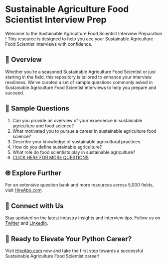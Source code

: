 # Sustainable Agriculture Food Scientist Interview Prep

Welcome to the Sustainable Agriculture Food Scientist Interview Preparation ! This resource is designed to help you ace your Sustainable Agriculture Food Scientist interviews with confidence.

## 🚀 Overview

Whether you're a seasoned Sustainable Agriculture Food Scientist or just starting in the field, this repository is tailored to enhance your interview readiness. We've curated a set of sample questions commonly asked in Sustainable Agriculture Food Scientist interviews to help you prepare and succeed.

## 📝 Sample Questions

1. Can you provide an overview of your experience in sustainable agriculture and food science?
2. What motivated you to pursue a career in sustainable agriculture food science?
3. Describe your knowledge of sustainable agricultural practices.
4. How do you define sustainable agriculture?
5. What role do food scientists play in sustainable agriculture?
6. [CLICK HERE FOR MORE QUESTIONS](https://hireabo.com/job/10_4_35/Sustainable%20Agriculture%20Food%20Scientist)

## 🌐 Explore Further

For an extensive question bank and more resources across 5,000 fields, visit [HireAbo.com](https://www.hireabo.com).

## 📱 Connect with Us

Stay updated on the latest industry insights and interview tips. Follow us on [Twitter](https://twitter.com/hireabo) and [LinkedIn](https://www.linkedin.com/in/hire-abo-3609972a8/).

## 🚀 Ready to Elevate Your Python Career?

Visit [HireAbo.com](https://www.hireabo.com) now and take the first step towards a successful Sustainable Agriculture Food Scientist career!